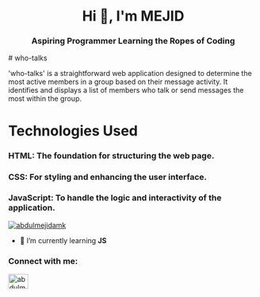 <h1 align="center">Hi 👋, I'm MEJID</h1>
<h3 align="center">Aspiring Programmer Learning the Ropes of Coding</h3>
# who-talks

'who-talks' is a straightforward web application designed to determine the most active members in a group based on their message activity. It identifies and displays a list of members who talk or send messages the most within the group.

# Technologies Used

### HTML: The foundation for structuring the web page.
### CSS: For styling and enhancing the user interface.
### JavaScript: To handle the logic and interactivity of the application.


<p align="left"> <a href="https://twitter.com/abdulmejidamk" target="blank"><img src="https://img.shields.io/twitter/follow/abdulmejidamk?logo=twitter&style=for-the-badge" alt="abdulmejidamk" /></a> </p>

- 🌱 I’m currently learning **JS**

<h3 align="left">Connect with me:</h3>
<p align="left">
<a href="https://twitter.com/abdulmejidamk" target="blank"><img align="center" src="https://raw.githubusercontent.com/rahuldkjain/github-profile-readme-generator/master/src/images/icons/Social/twitter.svg" alt="abdulmejidamk" height="30" width="40" /></a>
</p>
